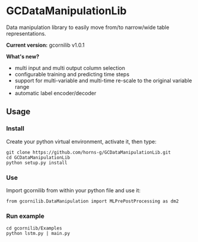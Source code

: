 # GCDataManipulationLib
Data manipulation library to easily move from/to narrow/wide table representations. 

**Current version:** gcornilib v1.0.1

**What's new?**

* multi input and multi output column selection
* configurable training and predicting time steps
* support for multi-variable and multi-time re-scale to the original variable range
* automatic label encoder/decoder

## Usage

### Install

Create your python virtual environment, activate it, then type:

```
git clone https://github.com/horns-g/GCDataManipulationLib.git
cd GCDataManipulationLib
python setup.py install
```

### Use

Import gcornilib from within your python file and use it:

```
from gcornilib.DataManipulation import MLPrePostProcessing as dm2
```

### Run example

```
cd gcornilib/Examples
python lstm.py | main.py
```